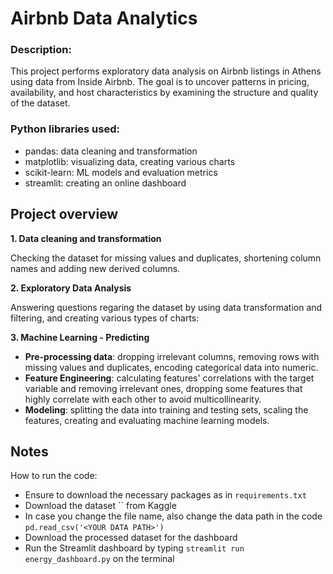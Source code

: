 # Airbnb Data Analytics
### **Description:**

This project performs exploratory data analysis on Airbnb listings in Athens using data from Inside Airbnb. The goal is to uncover patterns in pricing, availability, and host characteristics by examining the structure and quality of the dataset.

### **Python libraries used:** 

- pandas: data cleaning and transformation
- matplotlib: visualizing data, creating various charts
- scikit-learn: ML models and evaluation metrics
- streamlit: creating an online dashboard


## **Project overview**

**1. Data cleaning and transformation**

Checking the dataset for missing values and duplicates, shortening column names and adding new derived columns.

**2. Exploratory Data Analysis**

Answering questions regaring the dataset by using data transformation and filtering, and creating various types of charts: 








**3. Machine Learning - Predicting** 

- **Pre-processing data**: dropping irrelevant columns, removing rows with missing values and duplicates, encoding categorical data into numeric.
- **Feature Engineering**: calculating features' correlations with the target variable and removing irrelevant ones, dropping some features that highly correlate with each other to avoid multicollinearity.
- **Modeling**: splitting the data into training and testing sets, scaling the features, creating and evaluating machine learning models.


## **Notes**

How to run the code:

- Ensure to download the necessary packages as in `requirements.txt`
- Download the dataset `` from Kaggle
- In case you change the file name, also change the data path in the code `pd.read_csv('<YOUR DATA PATH>')`
- Download the processed dataset for the dashboard
- Run the Streamlit dashboard by typing `streamlit run energy_dashboard.py` on the terminal
